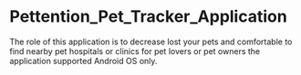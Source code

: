 # Pettention_Pet_Tracker_Application
The role of this application is to decrease lost your pets and comfortable to find nearby pet hospitals or clinics for pet lovers or pet owners the application supported Android OS only.
